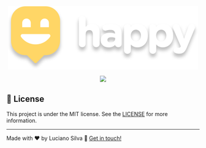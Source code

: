<div align="center">
    <img src="./github/logo.svg">
</div>

<p align="center">
    <img src="./github/readmehappymobile.gif">
</p>

## :memo: License
This project is under the MIT license. See the [LICENSE](https://github.com/Luciano-Ferreira/Proffy/blob/main/LICENSE) for more information.

---

Made with ♥ by Luciano Silva :wave: [Get in touch!](https://www.linkedin.com/in/lucianof-silva/)